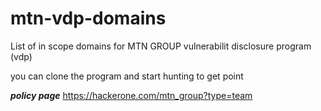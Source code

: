 # mtn-vdp-domains
List of in scope domains for MTN GROUP vulnerabilit disclosure program (vdp)

you can clone the program and start hunting to get point 

***policy page*** https://hackerone.com/mtn_group?type=team
